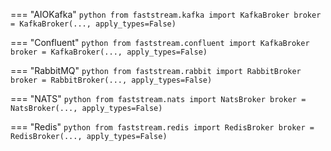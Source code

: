 === "AIOKafka"
    ```python
    from faststream.kafka import KafkaBroker
    broker = KafkaBroker(..., apply_types=False)
    ```

=== "Confluent"
    ```python
    from faststream.confluent import KafkaBroker
    broker = KafkaBroker(..., apply_types=False)
    ```

=== "RabbitMQ"
    ```python
    from faststream.rabbit import RabbitBroker
    broker = RabbitBroker(..., apply_types=False)
    ```

=== "NATS"
    ```python
    from faststream.nats import NatsBroker
    broker = NatsBroker(..., apply_types=False)
    ```

=== "Redis"
    ```python
    from faststream.redis import RedisBroker
    broker = RedisBroker(..., apply_types=False)
    ```
